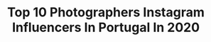 ---
title: Top 10 Photographers Instagram Influencers In Portugal In 2020
description: >-
  Find top photographers Instagram influencers in Portugal in 2020. Most popular hashtags: #instagram #quarentena # #artofvisuals.
platform: Instagram
profiles:
  - username: "jorgedrdias"
    fullname: >-
      Jorge Dias
    location: "Portugal"
    followers: 9943
    engagement: 1105
    commentsToLikes: 0.065019
    id: ck14grwdz6pu70i198bydqy35
    verified: false
    hashtags: "#inspiration, #fashionstyle, #instafashion, #fashionable"
  - username: "ayakhnina"
    fullname: >-
      A N A S T A S I A  Y.
    location: "Portugal"
    followers: 31515
    engagement: 504
    commentsToLikes: 0.051377
    id: ck0ub7eeudueu0i192817jcbd
    verified: false
    hashtags: ""
  - username: "isabelnolascophotography"
    fullname: >-
      Isabel Nolasco
    location: "Portugal"
    followers: 8220
    engagement: 997
    commentsToLikes: 0.055426
    id: ck14i2ok9dc850i19lfa19f3k
    verified: false
    hashtags: "#sgig, #exploreshiraz, #bookworm, #photochallenge"
  - username: "viksoza"
    fullname: >-
      Vinicius | Porto
    location: "Portugal"
    followers: 32781
    engagement: 338
    commentsToLikes: 0.034660
    id: ck0ttzs2l51cc0i19fzpdv5fy
    verified: false
    hashtags: "#djiglobal, #eclectic, #workshop, #japan"
  - username: "aleextome"
    fullname: >-
      Alexandre Miguel M. Tomé
    location: "Portugal"
    followers: 4166
    engagement: 1989
    commentsToLikes: 0.054065
    id: ck135y8cl3tdv0i19zu6tazdr
    verified: false
    hashtags: "#styleyourselfatsportzone, #spzcrew"
  - username: "annatamila"
    fullname: >-
      OLGA SALIY
    location: "Portugal"
    followers: 24020
    engagement: 574
    commentsToLikes: 0.019999
    id: ck55n8unm5pab0i11h7ddz5pr
    verified: false
    hashtags: "#photographerhongkong, #sheregeshphotographer, #snowboardphotographer, #photographermadrid"
  - username: "melissavieira.ph"
    fullname: >-
      Melissa Vieira
    location: "Portugal"
    followers: 5314
    engagement: 670
    commentsToLikes: 0.071036
    id: ckaorhl9rn92x0i78afvz25ho
    verified: false
    hashtags: "#france, #corona, #fotojornalismo, #press"
  - username: "pedrolopes_photography"
    fullname: >-
      Pedro Lopes
    location: "Portugal"
    followers: 20986
    engagement: 627
    commentsToLikes: 0.019088
    id: ck0w684507boa0i195rvbyci4
    verified: false
    hashtags: ""
  - username: "nashdoeswork"
    fullname: >-
      Girl Blunt
    location: "Portugal"
    followers: 9673
    engagement: 776
    commentsToLikes: 0.027218
    id: ck0twu6i7gr290i19s1xtroue
    verified: false
    hashtags: "#newboobs, #vhils, #nashdoeswork, #avantarte"
  - username: "karma_rider_"
    fullname: >-
      𝙆𝙖𝙧𝙢𝙖 | BikerGirl
    location: "Portugal"
    followers: 17667
    engagement: 406
    commentsToLikes: 0.030474
    id: ck0w76btibz600i195suey17u
    verified: false
    hashtags: "#staysafe, #tinder, #love, #motocrosslife"
---